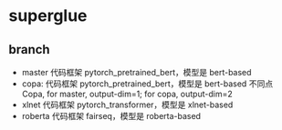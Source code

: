 # superglue

## branch

- master
  代码框架 pytorch_pretrained_bert，模型是 bert-based
- copa:
  代码框架 pytorch_pretrained_bert，模型是 bert-based 
  不同点 Copa, for master, output-dim=1; for copa, output-dim=2
- xlnet
  代码框架 pytorch_transformer，模型是 xlnet-based
- roberta
  代码框架 fairseq，模型是 roberta-based